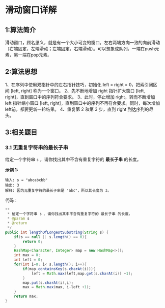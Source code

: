 # 滑动窗口详解

## 1:算法简介

​    滑动窗口，顾名思义，就是有一个大小可变的窗口，左右两端方向一致的向前滑动（右端固定，左端滑动；左端固定，右端滑动）。可以想象成队列，一端在push元素，另一端在pop元素。

## 2:算法思想

1、在序列中使用双指针中的左右指针技巧，初始化 left = right = 0，把索引闭区间 [left, right] 称为一个窗口。
2、先不断地增加 right 指针扩大窗口 [left, right]，直到窗口中的序列符合要求。
3、此时，停止增加 right，转而不断增加 left 指针缩小窗口 [left, right]，直到窗口中的序列不再符合要求。同时，每次增加 left前，都要更新一轮结果。
4、重复第 2 和第 3 步，直到 right 到达序列的尽头。



## 3:相关题目

### 3.1 无重复字符串的最长子串

给定一个字符串 `s` ，请你找出其中不含有重复字符的 **最长子串** 的长度。

**示例 1:**

```
输入: s = "abcabcbb"
输出: 3 
解释: 因为无重复字符的最长子串是 "abc"，所以其长度为 3。
```

代码：

```java
**
 * 给定一个字符串 s ，请你找出其中不含有重复字符的 最长子串 的长度。
 * @param s
 * @return
 */
public int lengthOfLongestSubstring(String s) {
    if(s == null || s.length() == 0){
        return 0;
    }
    HashMap<Character, Integer> map = new HashMap<>();
    int max = 0;
    int left = 0;
    for(int i=0; i< s.length(); i++){
        if(map.containsKey(s.charAt(i))){
            left = Math.max(left,map.get(s.charAt(i)) +1);
        }
        map.put(s.charAt(i),i);
        max = Math.max(max, i-left +1);
    }
    return max;
}
```